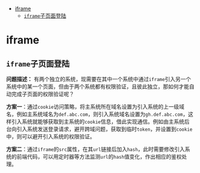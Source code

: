 <!-- TOC -->

- [iframe](#iframe)
    - [`iframe`子页面登陆](#iframe子页面登陆)

<!-- /TOC -->

# iframe

## `iframe`子页面登陆

**问题描述：** 有两个独立的系统，现需要在其中一个系统中通过`iframe`引入另一个系统中的某一个页面，但由于两个系统都有权限验证，且彼此独立，那如何才能自动完成子页面的权限验证呢？

**方案一**：通过`cookie`访问策略，将主系统所在域名设置为引入系统的上一级域名，例如主系统域名为`def.abc.com`，则引入系统域名设置为`gh.def.abc.com`，这样引入系统就能够获取到主系统的`cookie`信息，借此实现通信。例如由主系统后台向引入系统发送登录请求，避开跨域问题，获取到临时`token`，并设置到`cookie`中，则可以避开引入系统的权限验证。

**方案二**：通过`iframe`的`src`属性，在其`url`链接后加入`hash`，此时需要修改引入系统的前端代码，可以用定时器等方法监测`url`的`hash`值变化，作出相应的鉴权处理。